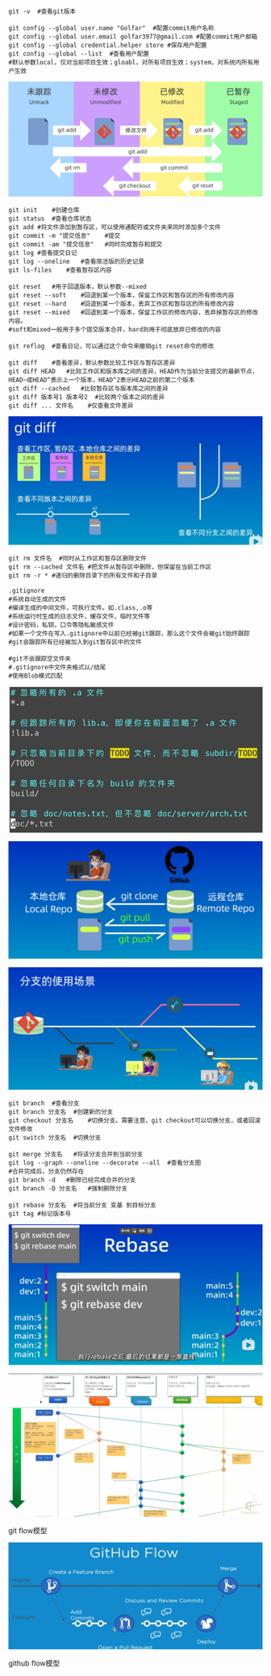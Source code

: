 ```shell
git -v	#查看git版本

git config --global user.name "Golfar"	#配置commit用户名称
git config --global user.email golfar3977@gmail.com	#配置commit用户邮箱
git config --global credential.helper store	#保存用户配置
git config --global --list	#查看用户配置
#默认参数local，仅对当前项目生效；gloabl，对所有项目生效；system，对系统内所有用户生效
```

![image-20240311121332483](./git_note.assets/image-20240311121332483.png)

```shell
git init	#创建仓库
git status	#查看仓库状态
git add	#将文件添加到暂存区，可以使用通配符或文件夹来同时添加多个文件
git commit -m "提交信息"	#提交
git commit -am "提交信息"	#同时完成暂存和提交
git log	#查看提交日记
git log --oneline	#查看简洁版的历史记录
git ls-files	#查看暂存区内容

git reset	#用于回退版本，默认参数--mixed
git reset --soft	#回退到某一个版本，保留工作区和暂存区的所有修改内容
git reset --hard	#回退到某一个版本，丢弃工作区和暂存区的所有修改内容
git reset --mixed	#回退到某一个版本，保留工作区的修改内容，丢弃掉暂存区的修改内容。
#soft和mixed一般用于多个提交版本合并，hard则用于彻底放弃已修改的内容

git reflog	#查看日记，可以通过这个命令来撤销git reset命令的修改

git diff	#查看差异，默认参数比较工作区与暂存区差异
git diff HEAD	#比较工作区和版本库之间的差异，HEAD作为当前分支提交的最新节点，HEAD~或HEAD^表示上一个版本，HEAD^2表示HEAD之前的第二个版本
git diff --cached	#比较暂存区与版本库之间的差异
git diff 版本号1 版本号2	#比较两个版本之间的差异
git diff ... 文件名	#仅查看文件差异
```

![image-20240311123246396](./git_note.assets/image-20240311123246396.png)

```shell
git rm 文件名	#同时从工作区和暂存区删除文件
git rm --cached 文件名	#把文件从暂存区中删除，但保留在当前工作区
git rm -r *	#递归的删除目录下的所有文件和子目录
```

```shell
.gitignore
#系统自动生成的文件
#编译生成的中间文件，可执行文件。如.class,.o等
#系统运行时生成的日志文件，缓存文件，临时文件等
#设计密码，私钥，口令等隐私敏感文件
#如果一个文件在写入.gitignore中以前已经被git跟踪，那么这个文件会被git始终跟踪
#git会跟踪所有已经被加入到git暂存区中的文件

#git不会跟踪空文件夹
#.gitignore中文件夹格式以/结尾
#使用Blob模式匹配
```

![image-20240311125555696](./git_note.assets/image-20240311125555696.png)

![image-20240311131744099](./git_note.assets/image-20240311131744099.png)

![image-20240311135947267](./git_note.assets/image-20240311135947267.png)

```shell
git branch	#查看分支
git branch 分支名	#创建新的分支
git checkout 分支名	#切换分支。需要注意，git checkout可以切换分支，或者回滚文件修改
git switch 分支名	#切换分支

git merge 分支名	#将该分支合并到当前分支
git log --graph --oneline --decorate --all	#查看分支图
#合并完成后，分支仍然存在
git branch -d	#删除已经完成合并的分支
git branch -D 分支名	#强制删除分支

git rebase 分支名	#将当前分支 变基 到目标分支
git tag	#标记版本号
```

![image-20240311142041016](./git_note.assets/image-20240311142041016.png)

![image-20240311142623468](./git_note.assets/image-20240311142623468.png)

git flow模型

![image-20240311142943876](./git_note.assets/image-20240311142943876.png)

github flow模型

